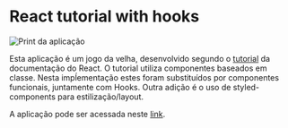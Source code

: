 # React tutorial with hooks

![Print da aplicação](https://i.imgur.com/0U5pXAY.png)

Esta aplicação é um jogo da velha, desenvolvido segundo o [tutorial](https://pt-br.reactjs.org/tutorial/tutorial.html) da documentação do React.
O tutorial utiliza componentes baseados em classe. Nesta impĺementação estes foram substituídos por componentes funcionais, juntamente com Hooks.
Outra adição é o uso de styled-components para estilização/layout.

A aplicação pode ser acessada neste [link](https://tictactoe.danielmatosdecastro.com.br/).
